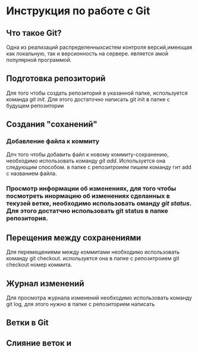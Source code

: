# Инструкция по работе с Git

## Что такое Git?

Одна из реализаций распределенныхсистем контроля версий,имеющая как локальную, так и версионность на сервере. является амой популярной программой.

## Подготовка репозиторий 
Для того чтобы создать репозиторий в указанной папке, используется команда *git init*. Для этого достаточно написать git init в папке с будущем репозитории


## Создания "соханений"

### Добавление файла к коммиту 

Длч того чтобы добавить файл к новому коммиту-сохранению, необходимо использовать команду *git add*. Используется она следующим способом. в папке с репозитроием пишем команду гит add с названием файла.

### Просмотр информации об изменениях, для того чтобы посмотреть инормацию об изменениях сделанных в текузей ветке, необходимо использовать оманду *git status*. Для этого достатчно использовать git status в папке репозитория. 

## Перещения между сохранениями

Для перемещениями между коммитами необходимо использовать команду git checkout. используется она в папке с репозитроием git checkout номер коммита.


## Журнал изменений
Для просмотра журнала изменений необходимо использовать команду git log, для этого нужно в папке с репозиторием написать

## Ветки в Git

## Слияние веток и 
